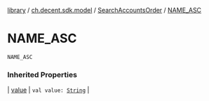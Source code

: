 [library](../../index.md) / [ch.decent.sdk.model](../index.md) / [SearchAccountsOrder](index.md) / [NAME_ASC](./-n-a-m-e_-a-s-c.md)

# NAME_ASC

`NAME_ASC`

### Inherited Properties

| [value](value.md) | `val value: `[`String`](https://kotlinlang.org/api/latest/jvm/stdlib/kotlin/-string/index.html) |

